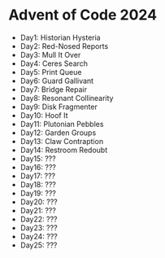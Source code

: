 # Advent of Code 2024

- Day1: Historian Hysteria
- Day2: Red-Nosed Reports
- Day3: Mull It Over
- Day4: Ceres Search
- Day5: Print Queue
- Day6: Guard Gallivant
- Day7: Bridge Repair
- Day8: Resonant Collinearity
- Day9: Disk Fragmenter
- Day10: Hoof It
- Day11: Plutonian Pebbles
- Day12: Garden Groups
- Day13: Claw Contraption
- Day14: Restroom Redoubt
- Day15: ???
- Day16: ???
- Day17: ???
- Day18: ???
- Day19: ???
- Day20: ???
- Day21: ???
- Day22: ???
- Day23: ???
- Day24: ???
- Day25: ???
